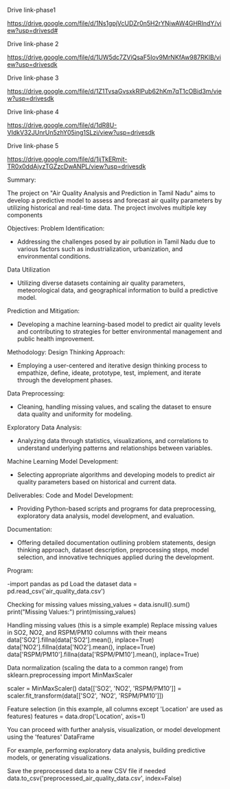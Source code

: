 Drive link-phase1 

https://drive.google.com/file/d/1Ns1gpjVcUDZr0n5H2rYNjwAW4GHRIndY/view?usp=drivesd# 

Drive link-phase 2 

https://drive.google.com/file/d/1UW5dc7ZViQsaF5Iov9MrNKfAw987RKIB/view?usp=drivesdk

Drive link-phase 3 

https://drive.google.com/file/d/1Z1TvsaGvsxkRlPub62hKm7qT1cOBid3m/view?usp=drivesdk

Drive link-phase 4

https://drive.google.com/file/d/1dR8U-VIdkV32JUnrUn5zhY05ing1SLzi/view?usp=drivesdk

Drive link-phase 5

https://drive.google.com/file/d/1ijTkERmjt-TR0x0ddAjyzTGZzcDwANPL/view?usp=drivesdk


Summary:

   The project on "Air Quality Analysis and Prediction in Tamil Nadu" aims to develop a predictive model to assess and forecast air quality parameters by utilizing historical and real-time data. The project involves multiple key components

Objectives:
Problem Identification:
-  Addressing the challenges posed by air pollution in Tamil Nadu due to various factors such as industrialization, urbanization, and environmental conditions.

Data Utilization
- Utilizing diverse datasets containing air quality parameters, meteorological data, and geographical information to build a predictive model.
  
Prediction and Mitigation:
- Developing a machine learning-based model to predict air quality levels and contributing to strategies for better environmental management and public health improvement.
  
Methodology:
 Design Thinking Approach:
 - Employing a user-centered and iterative design thinking process to empathize, define, ideate, prototype, test, implement, and iterate through the development phases.
  
Data Preprocessing:
 - Cleaning, handling missing values, and scaling the dataset to ensure data quality and uniformity for modeling.

Exploratory Data Analysis:

 - Analyzing data through statistics, visualizations, and correlations to understand underlying patterns and relationships between variables.
   
Machine Learning Model Development:

 - Selecting appropriate algorithms and developing models to predict air quality parameters based on historical and current data.

 Deliverables:
 Code and Model Development:

 - Providing Python-based scripts and programs for data preprocessing, exploratory data analysis, model development, and evaluation.

 Documentation:

 - Offering detailed documentation outlining problem statements, design thinking approach, dataset description, preprocessing steps, model selection, and innovative techniques applied during the development.

Program:

-import pandas as pd
Load the dataset
 data =  pd.read_csv('air_quality_data.csv')

Checking for missing values
 missing_values = data.isnull().sum()
print("Missing Values:")
print(missing_values)

Handling missing values (this is a simple example)
    Replace missing values in SO2, NO2, and RSPM/PM10 columns with their means
 data['SO2'].fillna(data['SO2'].mean(), inplace=True)
data['NO2'].fillna(data['NO2'].mean(), inplace=True)
data['RSPM/PM10'].fillna(data['RSPM/PM10'].mean(), inplace=True)

Data normalization (scaling the data to a common range)
from sklearn.preprocessing import MinMaxScaler

scaler = MinMaxScaler()
data[['SO2', 'NO2', 'RSPM/PM10']] = scaler.fit_transform(data[['SO2', 'NO2', 'RSPM/PM10']])

 Feature selection (in this example, all columns except 'Location' are used as features)
features = data.drop('Location', axis=1)

 You can proceed with further analysis, visualization, or model development using the 'features' DataFrame
 
 For example, performing exploratory data analysis, building predictive models, or generating visualizations.

Save the preprocessed data to a new CSV file if needed
data.to_csv('preprocessed_air_quality_data.csv', index=False)
